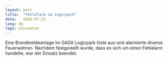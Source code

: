 ```yaml
---
layout: post
title:  "Fehlalarm im Logicpark"
date:   2016-07-21
lang: de
tags: einsaetze
---
```

Eine Brandmeldeanlage im GADA Logicpark löste aus und alarmierte diverse Feuerwehren. Nachdem festgestellt wurde, dass es sich um einen Fehlalarm handelte, war der Einsatz beendet.

